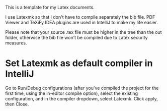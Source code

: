 This is a template for my Latex documents.

I use Latexmk so that I don't have to compile separately the bib file. PDF Viewer and TeXiFy IDEA plugins are used in IntelliJ to make my life easier.

Please note that your source .tex file must be higher in the tree than the out folder, otherwise the bib file won't be compiled due to Latex security measures.

# Set Latexmk as default compiler in IntelliJ
Go to Run/Debug configurations (after you've compiled the project for the first time, using the in-editor compile option), select the existing configuration, and in the compiler dropdown, select Latexmk. Click apply, then Close.
